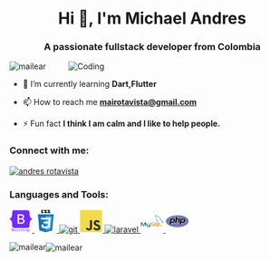 <h1 align="center">Hi 👋, I'm Michael Andres</h1>
<h3 align="center">A passionate fullstack developer from Colombia</h3>
<img align="right" alt="Coding" width="400" src="https://i.giphy.com/2IudUHdI075HL02Pkk.webp">

<p align="left"> <img src="https://komarev.com/ghpvc/?username=mailear&label=Profile%20views&color=0e75b6&style=flat" alt="mailear" /> </p>

- 🌱 I’m currently learning **Dart,Flutter**

- 📫 How to reach me **mairotavista@gmail.com**

- ⚡ Fun fact **I think I am calm and I like to help people.**

<h3 align="left">Connect with me:</h3>
<p align="left">
<a href="https://fb.com/andres rotavista" target="blank"><img align="center" src="https://raw.githubusercontent.com/rahuldkjain/github-profile-readme-generator/master/src/images/icons/Social/facebook.svg" alt="andres rotavista" height="30" width="40" /></a>
</p>

<h3 align="left">Languages and Tools:</h3>
<p align="left"> <a href="https://getbootstrap.com" target="_blank" rel="noreferrer"> <img src="https://raw.githubusercontent.com/devicons/devicon/master/icons/bootstrap/bootstrap-plain-wordmark.svg" alt="bootstrap" width="40" height="40"/> </a> <a href="https://www.w3schools.com/css/" target="_blank" rel="noreferrer"> <img src="https://raw.githubusercontent.com/devicons/devicon/master/icons/css3/css3-original-wordmark.svg" alt="css3" width="40" height="40"/> </a> <a href="https://git-scm.com/" target="_blank" rel="noreferrer"> <img src="https://www.vectorlogo.zone/logos/git-scm/git-scm-icon.svg" alt="git" width="40" height="40"/> </a> <a href="https://developer.mozilla.org/en-US/docs/Web/JavaScript" target="_blank" rel="noreferrer"> <img src="https://raw.githubusercontent.com/devicons/devicon/master/icons/javascript/javascript-original.svg" alt="javascript" width="40" height="40"/> </a> <a href="https://laravel.com/" target="_blank" rel="noreferrer"> <img src="https://upload.wikimedia.org/wikipedia/commons/thumb/9/9a/Laravel.svg/1969px-Laravel.svg.png" alt="laravel" width="40" height="40"/> </a> <a href="https://www.mysql.com/" target="_blank" rel="noreferrer"> <img src="https://raw.githubusercontent.com/devicons/devicon/master/icons/mysql/mysql-original-wordmark.svg" alt="mysql" width="40" height="40"/> </a> <a href="https://www.php.net" target="_blank" rel="noreferrer"> <img src="https://raw.githubusercontent.com/devicons/devicon/master/icons/php/php-original.svg" alt="php" width="40" height="40"/> </a> </p>

<p><img align="left" src="https://github-readme-stats.vercel.app/api/top-langs?username=mailear&show_icons=true&locale=en&layout=compact" alt="mailear" /></p>



<p><img align="center" src="https://github-readme-streak-stats.herokuapp.com/?user=mailear&" alt="mailear" /></p>
